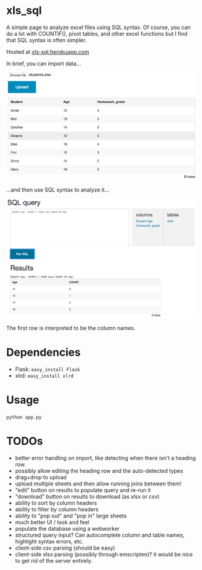 # xls_sql

A simple page to analyze excel files using SQL syntax. Of course, you can do a lot with COUNTIF(), pivot tables, and other excel functions but I find that SQL syntax is often simpler.

Hosted at [xls-sql.herokuapp.com](https://xls-sql.herokuapp.com/)

In brief, you can import data...

![input data](docs/data.png)

...and then use SQL syntax to analyze it...

![results](docs/result.png)

The first row is interpreted to be the column names.

# Dependencies

- Flask: `easy_install Flask`
- xlrd: `easy_install xlrd`

# Usage

`python app.py`

# TODOs

- better error handling on import, like detecting when there isn't a heading row.
- possibly allow editing the heading row and the auto-detected types
- drag+drop to upload
- upload multiple sheets and then allow running joins between them!
- "edit" button on results to populate query and re-run it
- "download" button on results to download (as xlsx or csv)
- ability to sort by column headers
- ability to filter by column headers
- ability to "pop out" and "pop in" large sheets
- much better UI / look and feel
- populate the database using a webworker
- structured query input? Can autocomplete column and table names, highlight syntax errors, etc.
- client-side csv parsing (should be easy)
- client-side xlsx parsing (possibly through emscripten)? it would be nice to get rid of the server entirely.
